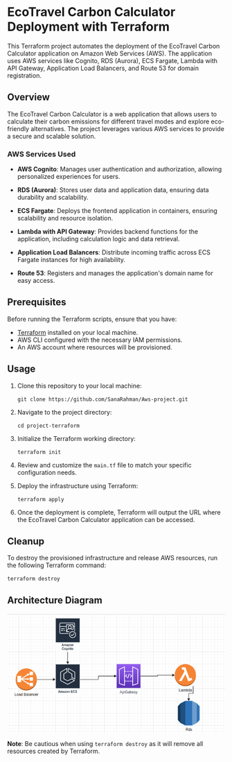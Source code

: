 # EcoTravel Carbon Calculator Deployment with Terraform

This Terraform project automates the deployment of the EcoTravel Carbon Calculator
 application on Amazon Web Services (AWS). The application uses AWS services like Cognito, RDS (Aurora), ECS Fargate, Lambda with API Gateway, Application Load Balancers, and Route 53 for domain registration.

## Overview

The EcoTravel Carbon Calculator
 is a web application that allows users to calculate their carbon emissions for different travel modes and explore eco-friendly alternatives. The project leverages various AWS services to provide a secure and scalable solution.

### AWS Services Used

- **AWS Cognito**: Manages user authentication and authorization, allowing personalized experiences for users.

- **RDS (Aurora)**: Stores user data and application data, ensuring data durability and scalability.

- **ECS Fargate**: Deploys the frontend application in containers, ensuring scalability and resource isolation.

- **Lambda with API Gateway**: Provides backend functions for the application, including calculation logic and data retrieval.

- **Application Load Balancers**: Distribute incoming traffic across ECS Fargate instances for high availability.

- **Route 53**: Registers and manages the application's domain name for easy access.

## Prerequisites

Before running the Terraform scripts, ensure that you have:

- [Terraform](https://www.terraform.io/) installed on your local machine.
- AWS CLI configured with the necessary IAM permissions.
- An AWS account where resources will be provisioned.

## Usage

1. Clone this repository to your local machine:

   ```shell
   git clone https://github.com/SanaRahman/Aws-project.git
   ```

2. Navigate to the project directory:

   ```shell
   cd project-terraform
   ```

3. Initialize the Terraform working directory:

   ```shell
   terraform init
   ```

4. Review and customize the `main.tf` file to match your specific configuration needs.

6. Deploy the infrastructure using Terraform:

   ```shell
   terraform apply
   ```

7. Once the deployment is complete, Terraform will output the URL where the EcoTravel Carbon Calculator
 application can be accessed.

## Cleanup

To destroy the provisioned infrastructure and release AWS resources, run the following Terraform command:

```shell
terraform destroy
```
## Architecture Diagram
![Diagram](arch.png)


**Note**: Be cautious when using `terraform destroy` as it will remove all resources created by Terraform.


